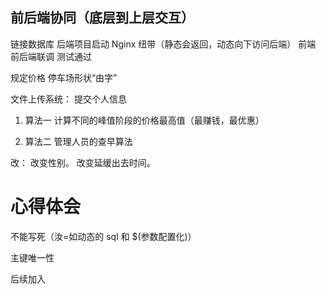## 前后端协同（底层到上层交互）

链接数据库
后端项目启动
Nginx 纽带（静态会返回，动态向下访问后端）
前端
前后端联调
测试通过


规定价格
停车场形状“由字”


文件上传系统：
提交个人信息

1. 算法一
计算不同的峰值阶段的价格最高值（最赚钱，最优惠）

2. 算法二
管理人员的查早算法


改：
改变性别。
改变延缓出去时间。
# 心得体会
不能写死（汝=如动态的 sql 和 $(参数配置化)）


主键唯一性


后续加入